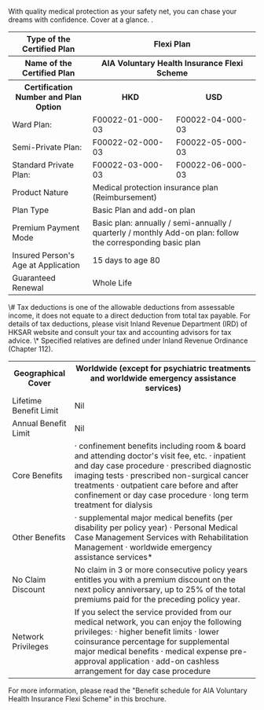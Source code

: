 With quality medical protection as your safety net, you can chase your dreams with confidence. Cover at a glance. . 

<table>
<tr>
<th>Type of the Certified Plan</th>
<th colspan="2">Flexi Plan</th>
</tr>
<tr>
<th>Name of the Certified Plan</th>
<th colspan="2">AIA Voluntary Health Insurance Flexi Scheme</th>
</tr>
<tr>
<th>Certification Number and Plan Option</th>
<th>HKD</th>
<th>USD</th>
</tr>
<tr>
<td>Ward Plan:</td>
<td>F00022-01-000-03</td>
<td>F00022-04-000-03</td>
</tr>
<tr>
<td>Semi-Private Plan:</td>
<td>F00022-02-000-03</td>
<td>F00022-05-000-03</td>
</tr>
<tr>
<td>Standard Private Plan:</td>
<td>F00022-03-000-03</td>
<td>F00022-06-000-03</td>
</tr>
<tr>
<td>Product Nature</td>
<td colspan="2">Medical protection insurance plan (Reimbursement)</td>
</tr>
<tr>
<td>Plan Type</td>
<td colspan="2">Basic Plan and add-on plan</td>
</tr>
<tr>
<td>Premium Payment Mode</td>
<td colspan="2">Basic plan: annually / semi-annually / quarterly / monthly Add-on plan: follow the corresponding basic plan</td>
</tr>
<tr>
<td>Insured Person's Age at Application</td>
<td colspan="2">15 days to age 80</td>
</tr>
<tr>
<td>Guaranteed Renewal</td>
<td colspan="2">Whole Life</td>
</tr>
</table>  
\# Tax deductions is one of the allowable deductions from assessable income, it does not equate to a direct deduction from total tax payable. For details of tax
deductions, please visit Inland Revenue Department (IRD) of HKSAR website and consult your tax and accounting advisors for tax advice.  
\* Specified relatives are defined under Inland Revenue Ordinance (Chapter 112).  
<!-- PageFooter=""AIA", "the Company", "We", "our" or "us" herein refers to AIA International Limited (Incorporated in Bermuda with limited liability)." -->
<!-- PageBreak -->  
<!-- PageNumber="2" -->
<!-- PageHeader="MEDICAL PROTECTION AIA VOLUNTARY HEALTH INSURANCE FLEXI SCHEME" -->  
<table>
<tr>
<th>Geographical Cover</th>
<th>Worldwide (except for psychiatric treatments and worldwide emergency assistance services)</th>
</tr>
<tr>
<td>Lifetime Benefit Limit</td>
<td>Nil</td>
</tr>
<tr>
<td>Annual Benefit Limit</td>
<td>Nil</td>
</tr>
<tr>
<td>Core Benefits</td>
<td>· confinement benefits including room &amp; board and attending doctor's visit fee, etc. · inpatient and day case procedure · prescribed diagnostic imaging tests · prescribed non-surgical cancer treatments · outpatient care before and after confinement or day case procedure · long term treatment for dialysis</td>
</tr>
<tr>
<td>Other Benefits</td>
<td>· supplemental major medical benefits (per disability per policy year) · Personal Medical Case Management Services with Rehabilitation Management · worldwide emergency assistance services*</td>
</tr>
<tr>
<td>No Claim Discount</td>
<td>No claim in 3 or more consecutive policy years entitles you with a premium discount on the next policy anniversary, up to 25% of the total premiums paid for the preceding policy year.</td>
</tr>
<tr>
<td>Network Privileges</td>
<td>If you select the service provided from our medical network, you can enjoy the following privileges: · higher benefit limits · lower coinsurance percentage for supplemental major medical benefits · medical expense pre-approval application · add-on cashless arrangement for day case procedure</td>
</tr>
</table>  
For more information, please read the "Benefit schedule for AIA Voluntary Health Insurance Flexi Scheme" in this brochure.  
<figure>
</figure>  
<!-- PageFooter="* Worldwide emergency assistance services are additional benefit and do not form part of the VHIS Certified Plan, the policyholder can remove this additional benefit by sending a written notice to the Company." -->
<!-- PageBreak -->  
<!-- PageNumber="3" -->
<!-- PageHeader="MEDICAL PROTECTION" -->
<!-- PageHeader="AIA VOLUNTARY HEALTH INSURANCE FLEXI SCHEME" -->  
<figure>
</figure>